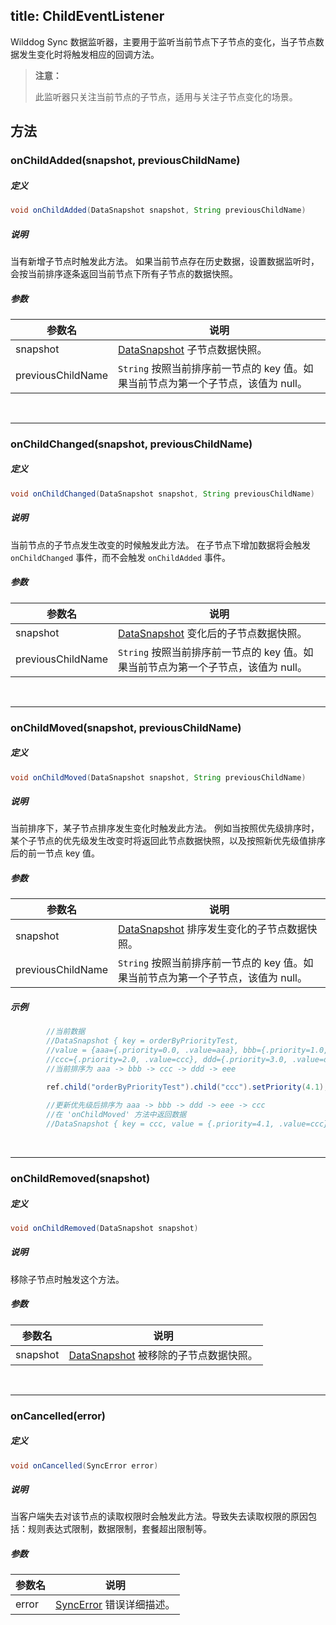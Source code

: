 title:  ChildEventListener
---

Wilddog Sync 数据监听器，主要用于监听当前节点下子节点的变化，当子节点数据发生变化时将触发相应的回调方法。 
<blockquote class="warning">
  <p><strong>注意：</strong></p>
  此监听器只关注当前节点的子节点，适用与关注子节点变化的场景。
</blockquote>

## 方法

### onChildAdded(snapshot, previousChildName)
##### 定义

```java
void onChildAdded(DataSnapshot snapshot, String previousChildName)
```

##### 说明

当有新增子节点时触发此方法。
如果当前节点存在历史数据，设置数据监听时，会按当前排序逐条返回当前节点下所有子节点的数据快照。

##### 参数

参数名 | 说明
--- | ---
snapshot | [DataSnapshot](/api/sync/android/DataSnapshot.html) 子节点数据快照。
previousChildName | `String` 按照当前排序前一节点的 key 值。如果当前节点为第一个子节点，该值为 null。

</br>

---
### onChildChanged(snapshot, previousChildName)
##### 定义

```java
void onChildChanged(DataSnapshot snapshot, String previousChildName)
```

##### 说明

当前节点的子节点发生改变的时候触发此方法。
在子节点下增加数据将会触发 `onChildChanged` 事件，而不会触发 `onChildAdded` 事件。

##### 参数

参数名 | 说明
--- | ---
snapshot | [DataSnapshot](/api/sync/android/DataSnapshot.html) 变化后的子节点数据快照。
previousChildName | `String` 按照当前排序前一节点的 key 值。如果当前节点为第一个子节点，该值为 null。

</br>

---
### onChildMoved(snapshot, previousChildName)
##### 定义

```java
void onChildMoved(DataSnapshot snapshot, String previousChildName)
```

##### 说明

当前排序下，某子节点排序发生变化时触发此方法。
例如当按照优先级排序时，某个子节点的优先级发生改变时将返回此节点数据快照，以及按照新优先级值排序后的前一节点 key 值。

##### 参数

参数名 | 说明
--- | ---
snapshot | [DataSnapshot](/api/sync/android/DataSnapshot.html) 排序发生变化的子节点数据快照。
previousChildName | `String` 按照当前排序前一节点的 key 值。如果当前节点为第一个子节点，该值为 null。

##### 示例
```java
        //当前数据
        //DataSnapshot { key = orderByPriorityTest, 
        //value = {aaa={.priority=0.0, .value=aaa}, bbb={.priority=1.0, .value=bbb}, 
        //ccc={.priority=2.0, .value=ccc}, ddd={.priority=3.0, .value=ddd}, eee={.priority=4.0, .value=eee} }
        //当前排序为 aaa -> bbb -> ccc -> ddd -> eee

        ref.child("orderByPriorityTest").child("ccc").setPriority(4.1);
        
        //更新优先级后排序为 aaa -> bbb -> ddd -> eee -> ccc 
        //在 'onChildMoved' 方法中返回数据
        //DataSnapshot { key = ccc, value = {.priority=4.1, .value=ccc} }, prevNode:eee
```

</br>

---
### onChildRemoved(snapshot)
##### 定义

```java
void onChildRemoved(DataSnapshot snapshot)
```

##### 说明

移除子节点时触发这个方法。

##### 参数

参数名 | 说明
--- | ---
snapshot | [DataSnapshot](/api/sync/android/DataSnapshot.html) 被移除的子节点数据快照。
</br>

---

### onCancelled(error)
##### 定义

```java
void onCancelled(SyncError error)
```

##### 说明

当客户端失去对该节点的读取权限时会触发此方法。导致失去读取权限的原因包括：规则表达式限制，数据限制，套餐超出限制等。

##### 参数

参数名 | 说明
--- | ---
error | [SyncError](/api/sync/android/SyncError.html) 错误详细描述。


</br>

